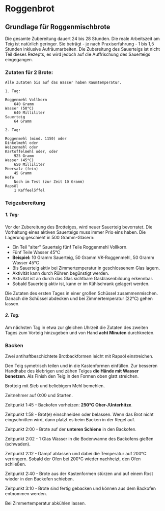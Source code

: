 # Roggenbrot

## Grundlage für Roggenmischbrote

Die gesamte Zubereitung dauert 24 bis 28 Stunden.
Die reale Arbeitszeit am Teig ist natürlich geringer.
Sie beträgt - je nach Praxiserfahrung - 1 bis 1,5 Stunden inklusive Aufräumarbeiten.
Die Zubereitung des Sauerteigs ist nicht Teil dieses Rezepts, es wird jedoch auf die Auffrischung des Sauerteigs eingegangen.

### Zutaten für 2 Brote:

    Alle Zutaten bis auf das Wasser haben Raumtemperatur.

    1. Tag:
    
    Roggenmehl Vollkorn
        640 Gramm
    Wasser (50°C)
        640 Milliliter
    Sauerteig
        64 Gramm

    2. Tag:

    Roggenmehl (mind. 1150) oder
    Dinkelmehl oder
    Weizenmehl oder
    Kartoffelmehl oder, oder
        925 Gramm
    Wasser (45°C)
        650 Milliliter
    Meersalz (fein)
        45 Gramm
    Hefe
        Noch im Test (zur Zeit 10 Gramm)
    Rapsöl
        1 Kaffeelöffel

### Teigzubereitung

##### 1. Tag:

Vor der Zubereitung des Brotteiges, wird neuer Sauerteig bevorratet. Die Vorhaltung eines aktiven Sauerteigs muss immer Prio eins haben. Die Lagerung geschieht in 500 Gramm-Gläsern:

* Ein Teil "alter" Sauerteig fünf Teile Roggenmehl Vollkorn.
* Fünf Teile Wasser 45°C
* **Beispiel:** 10 Gramm Sauerteig, 50 Gramm VK-Roggenmehl, 50 Gramm Wasser 45°C
* Bis Sauerteig aktiv bei Zimmertemperatur in geschlossenem Glas lagern.
* Aktivität kann durch Rühren begünstigt werden.
* Aktivität ist an durch das Glas sichtbare Gasblasenbildung erkennbar.
* Sobald Sauerteig aktiv ist, kann er im Kühlschrank gelagert werden.

Die Zutaten des ersten Tages in einer großen Schüssel zusammenmischen. Danach die Schüssel abdecken und bei Zimmertemperatur (22°C) gehen lassen.

##### 2. Tag:

Am nächsten Tag in etwa zur gleichen Uhrzeit die Zutaten des zweiten Tages zum Vorteig hinzugeben und von Hand **acht Minuten** durchkneten.

### Backen

Zwei antihaftbeschichtete Brotbackformen leicht mit Rapsöl einstreichen.

Den Teig symetrisch teilen und in die Kastenformen einfüllen. Zur besseren Handhabe des klebrigen und zähen Teiges **die Hände mit Wasser benetzen**. Als Finish den Teig in den Formen oben glatt streichen.

Brotteig mit Sieb und beliebigem Mehl bemehlen.

Zeitnehmer auf 0:00 und Starten.

Zeitpunkt 1:45 - Backofen vorheizen: **250°C Ober-/Unterhitze**.

Zeitpunkt 1:58 - Brot(e) einschneiden oder belassen. Wenn das Brot nicht eingschnitten wird, dann platzt es beim Backen in der Regel auf.

Zeitpunkt 2:00 - Brote auf der **unteren Schiene** in den Backofen.

Zeitpunkt 2:02 - 1 Glas Wasser in die Bodenwanne des Backofens gießen (schwaden).

Zeitpunkt 2:12 - Dampf ablassen und dabei die Temperatur auf 200°C verringern. Sobald der Ofen bei 200°C wieder nachheizt, den Ofen schließen.

Zeitpunkt 2:40 - Brote aus der Kastenformen stürzen und auf einem Rost wieder in den Backofen schieben.

Zeitpunkt 3:10 - Brote sind fertig gebacken und können aus dem Backofen entnommen werden.

Bei Zimmertemperatur abkühlen lassen.
